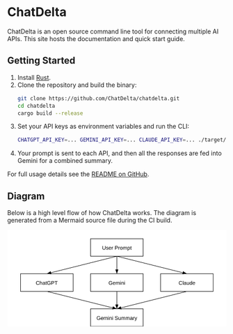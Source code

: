 # ChatDelta

ChatDelta is an open source command line tool for connecting multiple AI APIs. This site hosts the documentation and quick start guide.

## Getting Started

1. Install [Rust](https://www.rust-lang.org/tools/install).
2. Clone the repository and build the binary:
   ```bash
   git clone https://github.com/ChatDelta/chatdelta.git
   cd chatdelta
   cargo build --release
   ```
3. Set your API keys as environment variables and run the CLI:
   ```bash
   CHATGPT_API_KEY=... GEMINI_API_KEY=... CLAUDE_API_KEY=... ./target/release/chatdelta "Your prompt"
   ```
4. Your prompt is sent to each API, and then all the responses are fed into Gemini for a combined summary.

For full usage details see the [README on GitHub](https://github.com/ChatDelta/ChatDelta/blob/main/README.md).

## Diagram

Below is a high level flow of how ChatDelta works. The diagram is generated from a Mermaid source file during the CI build.

![ChatDelta flow](assets/diagram.svg)
